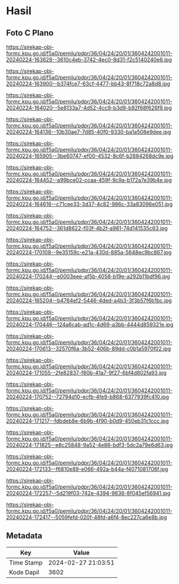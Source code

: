 # Hasil

## Foto C Plano

https://sirekap-obj-formc.kpu.go.id/f5a0/pemilu/pdpr/36/04/24/20/01/3604242001011-20240224-163628--3610c4eb-3742-4ec0-8d31-f2c5140240e6.jpg

https://sirekap-obj-formc.kpu.go.id/f5a0/pemilu/pdpr/36/04/24/20/01/3604242001011-20240224-163900--b374fce7-63cf-4477-bb43-8f718c72a8d8.jpg

https://sirekap-obj-formc.kpu.go.id/f5a0/pemilu/pdpr/36/04/24/20/01/3604242001011-20240224-164020--5e8133a7-4d52-4cc9-b3d9-b92f68f626f9.jpg

https://sirekap-obj-formc.kpu.go.id/f5a0/pemilu/pdpr/36/04/24/20/01/3604242001011-20240224-164136--10b30ae7-7d85-40f0-9330-ba1a508e9dee.jpg

https://sirekap-obj-formc.kpu.go.id/f5a0/pemilu/pdpr/36/04/24/20/01/3604242001011-20240224-165905--3be60747-ef00-4532-8c6f-b2884268dc9e.jpg

https://sirekap-obj-formc.kpu.go.id/f5a0/pemilu/pdpr/36/04/24/20/01/3604242001011-20240224-164452--a99bce02-ccaa-459f-9c9a-b172a7e39b4e.jpg

https://sirekap-obj-formc.kpu.go.id/f5a0/pemilu/pdpr/36/04/24/20/01/3604242001011-20240224-164616--c71cee33-3d37-4c82-986c-33a83096e051.jpg

https://sirekap-obj-formc.kpu.go.id/f5a0/pemilu/pdpr/36/04/24/20/01/3604242001011-20240224-164752--361d8622-f03f-4b2f-a981-74d141535c63.jpg

https://sirekap-obj-formc.kpu.go.id/f5a0/pemilu/pdpr/36/04/24/20/01/3604242001011-20240224-170108--9e35159c-e21a-430d-885a-5648ec9bc867.jpg

https://sirekap-obj-formc.kpu.go.id/f5a0/pemilu/pdpr/36/04/24/20/01/3604242001011-20240224-170244--e0003eee-af5b-4058-b19e-a292b11bdf96.jpg

https://sirekap-obj-formc.kpu.go.id/f5a0/pemilu/pdpr/36/04/24/20/01/3604242001011-20240224-165204--b4784ef2-5446-4ded-a4b3-3f3b57f6b1bc.jpg

https://sirekap-obj-formc.kpu.go.id/f5a0/pemilu/pdpr/36/04/24/20/01/3604242001011-20240224-170446--124a6cab-ad1c-4d69-a3bb-4444d859321e.jpg

https://sirekap-obj-formc.kpu.go.id/f5a0/pemilu/pdpr/36/04/24/20/01/3604242001011-20240224-170613--32570f6a-3b52-406b-89dd-c0b1a5970f02.jpg

https://sirekap-obj-formc.kpu.go.id/f5a0/pemilu/pdpr/36/04/24/20/01/3604242001011-20240224-171055--2fe82837-f80b-41a7-9f27-6bf4d802fa93.jpg

https://sirekap-obj-formc.kpu.go.id/f5a0/pemilu/pdpr/36/04/24/20/01/3604242001011-20240224-170752--72794d10-ecfb-4fe9-b868-6377939fc410.jpg

https://sirekap-obj-formc.kpu.go.id/f5a0/pemilu/pdpr/36/04/24/20/01/3604242001011-20240224-171217--fdbdeb8e-6b9b-4f90-b0d9-450eb31c1ccc.jpg

https://sirekap-obj-formc.kpu.go.id/f5a0/pemilu/pdpr/36/04/24/20/01/3604242001011-20240224-171825--e8c25848-9a52-4e86-bdf3-5dc2a79e6d63.jpg

https://sirekap-obj-formc.kpu.go.id/f5a0/pemilu/pdpr/36/04/24/20/01/3604242001011-20240224-172133--f6810e89-e066-492a-b44a-f4071081706f.jpg

https://sirekap-obj-formc.kpu.go.id/f5a0/pemilu/pdpr/36/04/24/20/01/3604242001011-20240224-172257--5d219f03-742e-4394-9836-8f045ef56941.jpg

https://sirekap-obj-formc.kpu.go.id/f5a0/pemilu/pdpr/36/04/24/20/01/3604242001011-20240224-172417--5059fefd-020f-48fd-a6f4-8ec227ca6e8b.jpg


## Metadata

| Key        | Value               |
| ---------- | ------------------- |
| Time Stamp | 2024-02-27 21:03:51 |
| Kode Dapil | 3602                |



